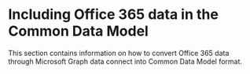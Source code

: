 # Including Office 365 data in the Common Data Model 

This section contains information on how to convert Office 365 data through Microsoft Graph data connect into Common Data Model format.
